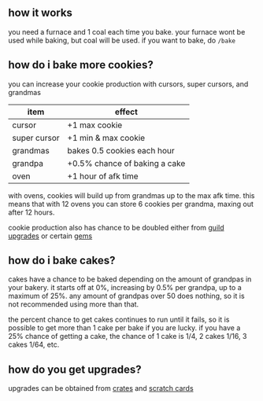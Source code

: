 <script>
  import DocsTemplate from "$lib/components/docs/DocsTemplate.svelte"
</script>

<DocsTemplate title='bakery' desc='the bakery is a way to produce cookies and cakes' />

## how it works

you need a furnace and 1 coal each time you bake. your furnace wont be used while baking, but coal will be used. if you want to bake, do `/bake`

## how do i bake more cookies?

you can increase your cookie production with cursors, super cursors, and grandmas

| item         | effect                        |
| ------------ | ----------------------------- |
| cursor       | +1 max cookie                 |
| super cursor | +1 min & max cookie           |
| grandmas     | bakes 0.5 cookies each hour   |
| grandpa      | +0.5% chance of baking a cake |
| oven         | +1 hour of afk time           |

with ovens, cookies will build up from grandmas up to the max afk time. this means that with 12 ovens you can store 6 cookies per grandma, maxing out after 12 hours.

cookie production also has chance to be doubled either from [guild upgrades](/docs/economy/guilds) or certain [gems](/docs/economy/items/gems)

## how do i bake cakes?

cakes have a chance to be baked depending on the amount of grandpas in your bakery. it starts off at 0%, increasing by 0.5% per grandpa, up to a maximum of 25%. any amount of grandpas over 50 does nothing, so it is not recommended using more than that.&#x20;

the percent chance to get cakes continues to run until it fails, so it is possible to get more than 1 cake per bake if you are lucky. if you have a 25% chance of getting a cake, the chance of 1 cake is 1/4, 2 cakes 1/16, 3 cakes 1/64, etc.

## how do you get upgrades?

upgrades can be obtained from [crates](/docs/economy/items/crates) and [scratch cards](/docs/economy/items/scratchcards)
